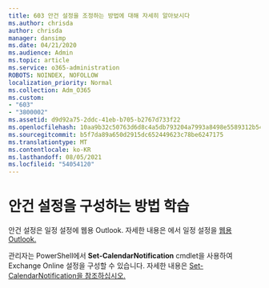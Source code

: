 ```yaml
---
title: 603 안건 설정을 조정하는 방법에 대해 자세히 알아보시다
ms.author: chrisda
author: chrisda
manager: dansimp
ms.date: 04/21/2020
ms.audience: Admin
ms.topic: article
ms.service: o365-administration
ROBOTS: NOINDEX, NOFOLLOW
localization_priority: Normal
ms.collection: Adm_O365
ms.custom:
- "603"
- "3800002"
ms.assetid: d9d92a75-2ddc-41eb-b705-b2767d733f22
ms.openlocfilehash: 10aa9b32c50763d6d8c4a5db793204a7993a8498e5589312b54e2d02a14d7dcd
ms.sourcegitcommit: b5f7da89a650d2915dc652449623c78be6247175
ms.translationtype: MT
ms.contentlocale: ko-KR
ms.lasthandoff: 08/05/2021
ms.locfileid: "54054120"
---
```

# <a name="learn-how-to-configure-agenda-settings"></a>안건 설정을 구성하는 방법 학습

안건 설정은 일정  설정에 웹용 Outlook. 자세한 내용은 에서 일정 설정을 [웹용 Outlook.](https://support.office.com/article/12cba5a4-4f95-4d00-bfc3-b694aa67ac8f)

관리자는 PowerShell에서 **Set-CalendarNotification** cmdlet을 사용하여 Exchange Online 설정을 구성할 수 있습니다. 자세한 내용은 [Set-CalendarNotification을 참조하십시오.](https://technet.microsoft.com/library/dd351284)
